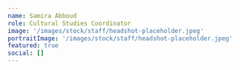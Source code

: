 ```yaml
---
name: Samira Abboud
role: Cultural Studies Coordinator
image: '/images/stock/staff/headshot-placeholder.jpeg'
portraitImage: '/images/stock/staff/headshot-placeholder.jpeg'
featured: true
social: []
---
```

